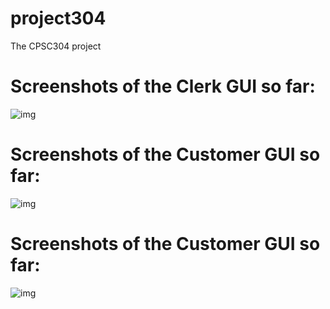 project304
==========

The CPSC304 project

# Screenshots of the Clerk GUI so far:

![img](http://i.imgur.com/u8N2umx.png)

# Screenshots of the Customer GUI so far:

![img](http://i.imgur.com/61fZDYa.png)

# Screenshots of the Customer GUI so far:

![img](http://i.imgur.com/f1M69gJ.png)

